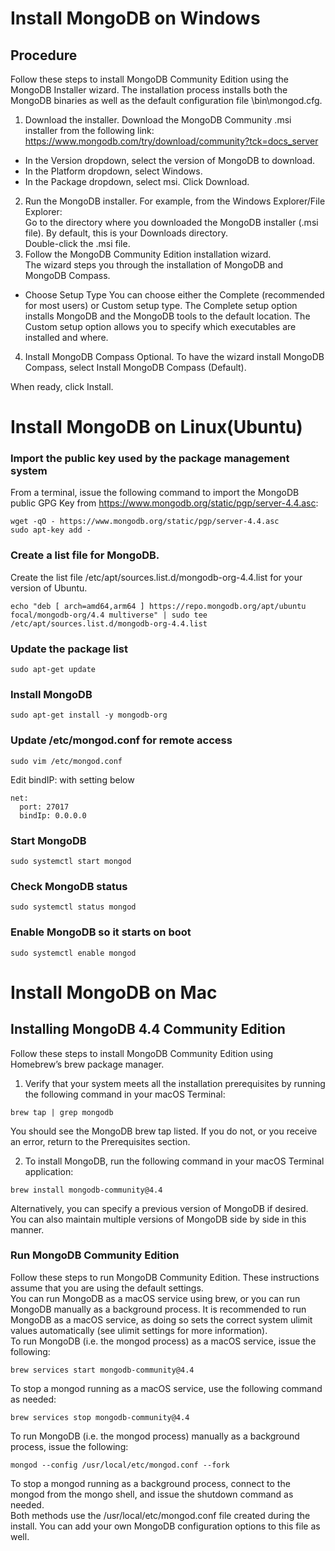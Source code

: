 # Install MongoDB on Windows
## Procedure
Follow these steps to install MongoDB Community Edition using the MongoDB Installer wizard. The installation process installs both the MongoDB binaries as well as the default configuration file <install directory>\bin\mongod.cfg.

1. Download the installer.
Download the MongoDB Community .msi installer from the following link:
https://www.mongodb.com/try/download/community?tck=docs_server
- In the Version dropdown, select the version of MongoDB to download.
- In the Platform dropdown, select Windows.
- In the Package dropdown, select msi.
Click Download.
2. Run the MongoDB installer.
For example, from the Windows Explorer/File Explorer:  
Go to the directory where you downloaded the MongoDB installer (.msi file). By default, this is your Downloads directory.  
Double-click the .msi file.  
3. Follow the MongoDB Community Edition installation wizard.  
The wizard steps you through the installation of MongoDB and MongoDB Compass.
- Choose Setup Type
  You can choose either the Complete (recommended for most users) or Custom setup type. The Complete setup option installs MongoDB and the MongoDB tools to the default location. The Custom setup option allows you to specify which executables are installed and where.

4. Install MongoDB Compass
  Optional. To have the wizard install MongoDB Compass, select Install MongoDB Compass (Default).

  When ready, click Install.

# Install MongoDB on Linux(Ubuntu)
### Import the public key used by the package management system
From a terminal, issue the following command to import the MongoDB public GPG Key from https://www.mongodb.org/static/pgp/server-4.4.asc:  
```
wget -qO - https://www.mongodb.org/static/pgp/server-4.4.asc  
sudo apt-key add -
```
### Create a list file for MongoDB.
Create the list file /etc/apt/sources.list.d/mongodb-org-4.4.list for your version of Ubuntu.
```
echo "deb [ arch=amd64,arm64 ] https://repo.mongodb.org/apt/ubuntu focal/mongodb-org/4.4 multiverse" | sudo tee /etc/apt/sources.list.d/mongodb-org-4.4.list
```

### Update the package list
```
sudo apt-get update  
```

### Install MongoDB
```
sudo apt-get install -y mongodb-org
```

### Update /etc/mongod.conf for remote access
```
sudo vim /etc/mongod.conf
```

Edit bindIP: with setting below

```
net:
  port: 27017
  bindIp: 0.0.0.0
```

### Start MongoDB
```
sudo systemctl start mongod
```

### Check MongoDB status
```
sudo systemctl status mongod
```

### Enable MongoDB so it starts on boot
```
sudo systemctl enable mongod
```

# Install MongoDB on Mac
## Installing MongoDB 4.4 Community Edition
  Follow these steps to install MongoDB Community Edition using Homebrew’s brew package manager.  
  1. Verify that your system meets all the installation prerequisites by running the following command in your macOS Terminal:
  ```
  brew tap | grep mongodb
  ```
  You should see the MongoDB brew tap listed. If you do not, or you receive an error, return to the Prerequisites section.

  2. To install MongoDB, run the following command in your macOS Terminal application:
  ```
  brew install mongodb-community@4.4
  ```
  Alternatively, you can specify a previous version of MongoDB if desired. You can also maintain multiple versions of MongoDB side by side in this manner.

### Run MongoDB Community Edition
  Follow these steps to run MongoDB Community Edition. These instructions assume that you are using the default settings.  
  You can run MongoDB as a macOS service using brew, or you can run MongoDB manually as a background process. It is recommended to run MongoDB as a macOS service, as doing so sets the correct system ulimit values automatically (see ulimit settings for more information).  
  To run MongoDB (i.e. the mongod process) as a macOS service, issue the following:
  ```
  brew services start mongodb-community@4.4
  ```
  To stop a mongod running as a macOS service, use the following command as needed:
  ```
  brew services stop mongodb-community@4.4
  ```
  To run MongoDB (i.e. the mongod process) manually as a background process, issue the following:
  ```
  mongod --config /usr/local/etc/mongod.conf --fork
  ```
  To stop a mongod running as a background process, connect to the mongod from the mongo shell, and issue the shutdown command as needed.  
  Both methods use the /usr/local/etc/mongod.conf file created during the install. You can add your own MongoDB configuration options to this file as well.  